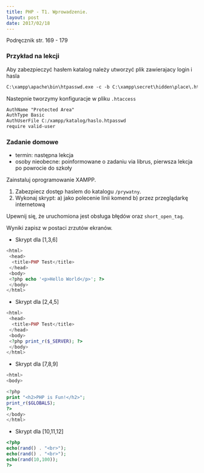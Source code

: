 ```yaml
---
title: PHP - T1. Wprowadzenie.
layout: post
date: 2017/02/18
---
```


Podręcznik str. 169 - 179


### Przykład na lekcji

Aby zabezpieczyć hasłem katalog należy utworzyć plik zawierajacy login i hasla

```txt
C:\xampp\apache\bin\htpasswd.exe -c -b C:\xampp\secret\hidden\place\.htpasswd user password

```


Nastepnie tworzymy konfiguracje w pliku `.htaccess`

```txt
AuthName "Protected Area"
AuthType Basic
AuthUserFile C:/xampp/katalog/haslo.htpasswd
require valid-user
```


### Zadanie domowe

- termin: następna lekcja
- osoby nieobecne: poinformowane o zadaniu via librus, pierwsza lekcja po powrocie do szkoły

Zainstaluj oprogramowanie XAMPP. 
1. Zabezpiecz dostęp haslem do katalogu `/prywatny`.
2. Wykonaj skrypt: 
    a) jako polecenie linii komend 
    b) przez przeglądarkę internetową


Upewnij się, że uruchomiona jest obsługa błędów oraz `short_open_tag`.

Wyniki zapisz w postaci zrzutów ekranów. 


- Skrypt dla [1,3,6]

```php
<html>
 <head>
  <title>PHP Test</title>
 </head>
 <body>
 <?php echo '<p>Hello World</p>'; ?> 
 </body>
</html>
```

- Skrypt dla [2,4,5]

```php
<html>
 <head>
  <title>PHP Test</title>
 </head>
 <body>
 <?php print_r($_SERVER); ?> 
 </body>
</html>
```

- Skrypt dla [7,8,9]

```php
<html>
<body>

<?php
print "<h2>PHP is Fun!</h2>";
print_r($GLOBALS);
?>
</body>
</html>
```

- Skrypt dla [10,11,12]

```php
<?php
echo(rand() . "<br>");
echo(rand() . "<br>");
echo(rand(10,100));
?>
```
